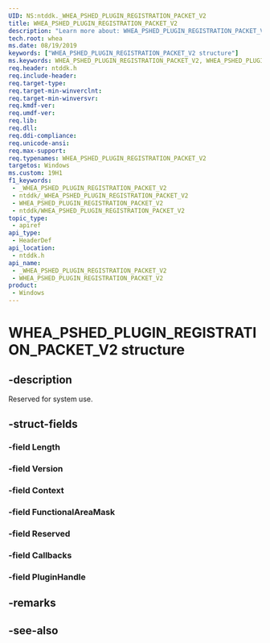 ```yaml
---
UID: NS:ntddk._WHEA_PSHED_PLUGIN_REGISTRATION_PACKET_V2
title: WHEA_PSHED_PLUGIN_REGISTRATION_PACKET_V2
description: "Learn more about: WHEA_PSHED_PLUGIN_REGISTRATION_PACKET_V2 structure"
tech.root: whea
ms.date: 08/19/2019
keywords: ["WHEA_PSHED_PLUGIN_REGISTRATION_PACKET_V2 structure"]
ms.keywords: WHEA_PSHED_PLUGIN_REGISTRATION_PACKET_V2, WHEA_PSHED_PLUGIN_REGISTRATION_PACKET_V2, WHEA_PSHED_PLUGIN_REGISTRATION_PACKET, *PWHEA_PSHED_PLUGIN_REGISTRATION_PACKET
req.header: ntddk.h
req.include-header: 
req.target-type: 
req.target-min-winverclnt: 
req.target-min-winversvr: 
req.kmdf-ver: 
req.umdf-ver: 
req.lib: 
req.dll: 
req.ddi-compliance: 
req.unicode-ansi: 
req.max-support: 
req.typenames: WHEA_PSHED_PLUGIN_REGISTRATION_PACKET_V2
targetos: Windows
ms.custom: 19H1
f1_keywords:
 - _WHEA_PSHED_PLUGIN_REGISTRATION_PACKET_V2
 - ntddk/_WHEA_PSHED_PLUGIN_REGISTRATION_PACKET_V2
 - WHEA_PSHED_PLUGIN_REGISTRATION_PACKET_V2
 - ntddk/WHEA_PSHED_PLUGIN_REGISTRATION_PACKET_V2
topic_type:
 - apiref
api_type:
 - HeaderDef
api_location:
 - ntddk.h
api_name:
 - _WHEA_PSHED_PLUGIN_REGISTRATION_PACKET_V2
 - WHEA_PSHED_PLUGIN_REGISTRATION_PACKET_V2
product:
 - Windows
---
```


# WHEA_PSHED_PLUGIN_REGISTRATION_PACKET_V2 structure


## -description

Reserved for system use.

## -struct-fields

### -field Length

### -field Version

### -field Context

### -field FunctionalAreaMask

### -field Reserved

### -field Callbacks

### -field PluginHandle

## -remarks

## -see-also

